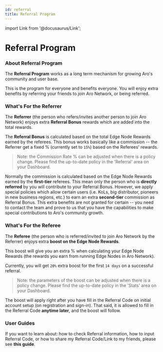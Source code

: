 ```yaml
---
id: referral
title: Referral Program
---
```

import Link from '@docusaurus/Link';

# Referral Program

### About Referral Program

The **Referral Program** works as a long term mechanism for growing Aro's community and user base. 

This is the program for everyone and benefits everyone. You will enjoy extra benefits by referring your friends to join Aro Network, or being referred. 

### What's For the Referrer

The **Referrer** (the person who refers/invites another person to join Aro Network) enjoys extra **Referral Bonus** rewards which are added into the total rewards.  

The **Referral Bonus** is calculated based on the total Edge Node Rewards earned by the referees. This bonus works basically like a commission -- the Referrer get a fixed % (currently set to `15%`) based on the Referees' rewards.  

> Note: the Commission Rate % can be adjusted when there is a policy change. Please find the up-to-date policy in the 'Referral' area on your Dashboard. 

Normally the commission is calculated based on the Edge Node Rewards earned by the **first-tier** referees. This mean only the person who is **directly referred** by you will contribute to your Referral Bonus. However, we apply special policies which allow certain users (i.e. KoLs, big distributor, pioneers in new business regions, etc.) to earn an extra **second-tier** commission as Referral Bonus. This extra benefits are not granted for certain -- you need to contact the team and prove to us that you have the capabilities to make special contributions to Aro's community growth.  

### What's For the Referee

The **Referee** (the person who is referred/invited to join Aro Network by the Referrer) enjoys extra **boost on the Edge Node Rewards**. 

This boost will give you an extra % when calculating your Edge Node Rewards (the rewards you earn from running Edge Nodes in Aro Network). 

Currently, you will get `20%` extra boost for the first `14 days` on a successful referral. 

> Note: the parameters of the boost can be adjusted when there is a policy change. Please find the up-to-date policy in the 'Stats' area on your Dashboard. 

The boost will apply right after you have fill in the Referral Code on initial account setup (on registration and sign-in). That said, it is allowed to fill in the Referral Code **anytime later**, and the boost will follow. 

### User Guides

If you want to learn about: how to check Referral information, how to input Referral Code, or how to share my Referral Code/Link to my friends, please see <Link to="/user-guides/dashboard">**this guide**</Link>. 



 


